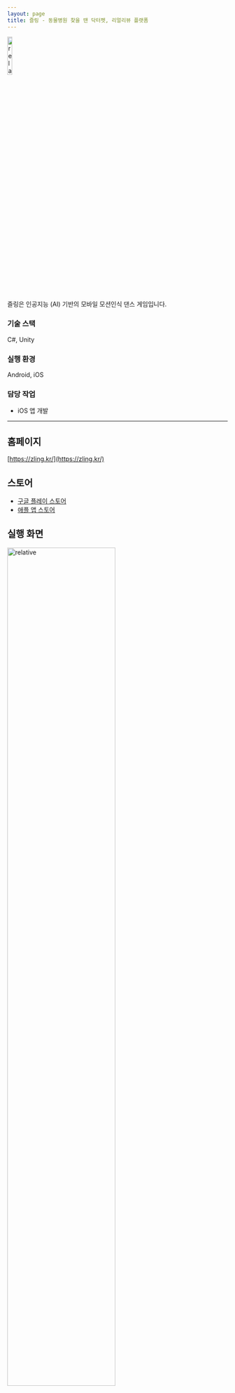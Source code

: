 ```yaml
---
layout: page
title: 즐링 - 동물병원 찾을 땐 닥터펫, 리얼리뷰 플랫폼
---
```


<img src='{{ "/assets/images/app/zling/icon.png" | relative_url }}' alt='relative' width="15%" height="15%">

즐링은 인공지능 (AI) 기반의 모바일 모션인식 댄스 게임입니다.  

### 기술 스택
C#, Unity   

### 실행 환경
Android, iOS  

### 담당 작업
* iOS 앱 개발

---

## 홈페이지
[https://zling.kr/](https://zling.kr/)

## 스토어
* [구글 플레이 스토어](https://play.google.com/store/apps/details?id=com.kineticlab.klab_dancev2)
* [애플 앱 스토어](https://apps.apple.com/kr/app/%EC%A6%90%EB%A7%81/id1509129159)

## 실행 화면
<img src='{{ "/assets/images/app/zling/1.jpg" | relative_url }}' alt='relative' width="70%">

<img src='{{ "/assets/images/app/zling/2.jpg" | relative_url }}' alt='relative' width="70%">

<img src='{{ "/assets/images/app/zling/3.jpg" | relative_url }}' alt='relative' width="70%">

<img src='{{ "/assets/images/app/zling/4.jpg" | relative_url }}' alt='relative' width="70%">

<img src='{{ "/assets/images/app/zling/5.jpg" | relative_url }}' alt='relative' width="70%">

<img src='{{ "/assets/images/app/zling/6.jpg" | relative_url }}' alt='relative' width="70%">

<img src='{{ "/assets/images/app/zling/7.jpg" | relative_url }}' alt='relative' width="70%">